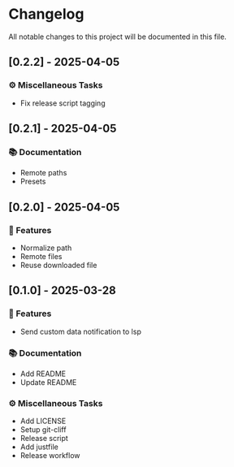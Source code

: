 # Changelog

All notable changes to this project will be documented in this file.

## [0.2.2] - 2025-04-05

### ⚙️ Miscellaneous Tasks

- Fix release script tagging

## [0.2.1] - 2025-04-05

### 📚 Documentation

- Remote paths
- Presets

## [0.2.0] - 2025-04-05

### 🚀 Features

- Normalize path
- Remote files
- Reuse downloaded file

## [0.1.0] - 2025-03-28

### 🚀 Features

- Send custom data notification to lsp

### 📚 Documentation

- Add README
- Update README

### ⚙️ Miscellaneous Tasks

- Add LICENSE
- Setup git-cliff
- Release script
- Add justfile
- Release workflow

<!-- generated by git-cliff -->
